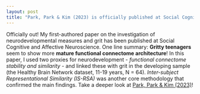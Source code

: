 ```yaml
---
layout: post
title: "Park, Park & Kim (2023) is officially published at Social Cognitive and Affective Neuroscience"
---
```


Officially out! My first-authored paper on the investigation of neurodevelopmental measures and grit has been published at Social Cognitive and Affective Neuroscience. One line summary: **Gritty teenagers** seem to show more **mature functional connectome architecture**! In this paper, I used two proxies for neurodevelopment - _functional connectome stability and similarity_ - and linked these with grit in the developing sample (the Healthy Brain Network dataset, 11-19 years, N = 64). _Inter-subject Representational Similarity (IS-RSA)_ was another core methodology that confirmed the main findings. Take a deeper look at [Park, Park & Kim (2023)](https://academic.oup.com/scan/advance-article/doi/10.1093/scan/nsad047/7272592?searchresult=1)!  
